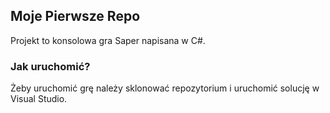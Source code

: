 ## Moje Pierwsze Repo

Projekt to konsolowa gra Saper napisana w C#.

### Jak uruchomić?

Żeby uruchomić grę należy sklonować repozytorium i uruchomić solucję w Visual Studio.
